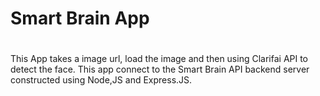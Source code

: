 # Smart Brain App
#

This App takes a image url, load the image and then using Clarifai API to detect the face. This app connect to the Smart Brain API backend server constructed using Node,JS and Express.JS.

